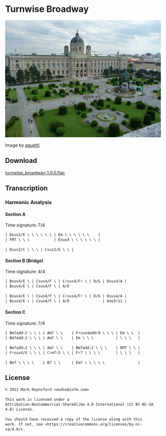 Turnwise Broadway
===

![Vienna](vienna.jpg)

Image by [aguettl](https://pixabay.com/users/aguettl-103035/?utm_source=link-attribution&utm_medium=referral&utm_campaign=image&utm_content=221578).

## Download

[turnwise_broadway-1.0.0.flac](turnwise_broadway-1.0.0.flac)

## Transcription

### Harmonic Analysis

#### Section A

Time signature: 7/4

~~~
| Dsus2/E \ \ \ \ \ \ | Em \ \ \ \ \ \    |
| FM7 \ \ \           | Esus4 \ \ \ \ \ \ |

| Dsus2/C \ \ \ | Csus2/G \ \ |
~~~

#### Section B (Bridge)

Time signature: 4/4

~~~
| Bsus4/E \ | Csus4/F \ | C♯sus4/F♯ \ | D/G | Dsus4/A |
| Bsus4/E \ | Csus4/F \ | A/D

| Bsus4/E \ | Csus4/F \ | C♯sus4/F♯ \ | D/G | Dsus4/A |
| Bsus4/E \ | Csus4/F \ | A/D               | Ano3♯11 |
~~~

#### Section C

Time signature: 7/4

~~~
| Bm7add♭2 \ \ \ | Am7 \ \    | F♯sus4add♯9 \ \ \ | Em \ \  |
| Bm7add♭2 \ \ \ | Am7 \ \    | Em \ \ \          | \ \ \   |

| Bm7add♭2 \ \ \ | Am7 \ \    | Bm7add♭2 \ \ \    | DM7 \ \ |
| F♯sus4/G \ \ \ | C♯m7♭5 \ \ | F♯7 \ \ \ \       | \ \ \   |

| Bm7 \ \ \ \    | B7 \ \     | Em7 \ \ \ \ \               |
~~~

## License

```
© 2021 Mark Raynsford <audio@io7m.com>

This work is licensed under a 
Attribution-NonCommercial-ShareAlike 4.0 International (CC BY-NC-SA 4.0) License.

You should have received a copy of the license along with this
work. If not, see <https://creativecommons.org/licenses/by-nc-sa/4.0/>.
```